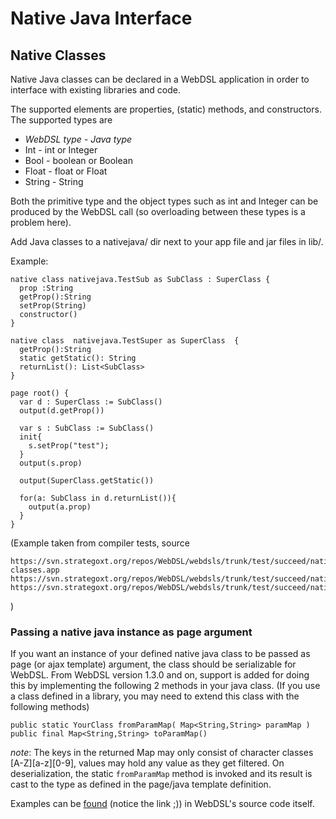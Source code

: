 # Native Java Interface

## Native Classes

Native Java classes can be declared in a WebDSL application in order to interface with existing libraries and code.

The supported elements are properties, (static) methods, and constructors. The supported types are

* *WebDSL type - Java type*
* Int - int or Integer
* Bool - boolean or Boolean
* Float - float or Float
* String - String

Both the primitive type and the object types such as int and Integer can be produced by the WebDSL call (so overloading between these types is a problem here).

Add Java classes to a nativejava/ dir next to your app file and jar files in lib/.

Example:

    native class nativejava.TestSub as SubClass : SuperClass {
      prop :String
      getProp():String
      setProp(String)
      constructor()
    }
  
    native class  nativejava.TestSuper as SuperClass  {
      getProp():String
      static getStatic(): String
      returnList(): List<SubClass>
    }

    page root() {
      var d : SuperClass := SubClass()  
      output(d.getProp())
     
      var s : SubClass := SubClass()
      init{
        s.setProp("test");
      }
      output(s.prop)
    
      output(SuperClass.getStatic())
     
      for(a: SubClass in d.returnList()){
        output(a.prop)
      } 
    }



(Example taken from compiler tests, source 

    https://svn.strategoxt.org/repos/WebDSL/webdsls/trunk/test/succeed/native-classes.app
    https://svn.strategoxt.org/repos/WebDSL/webdsls/trunk/test/succeed/nativejava/TestSub.java
    https://svn.strategoxt.org/repos/WebDSL/webdsls/trunk/test/succeed/nativejava/TestSuper.java

)

### Passing a native java instance as page argument
If you want an instance of your defined native java class to be passed as page (or ajax template) argument, the class should be serializable for WebDSL. From WebDSL version 1.3.0 and on, support is added for doing this by implementing the following 2 methods in your java class. (If you use a class defined in a library, you may need to extend this class with the following methods)

    public static YourClass fromParamMap( Map<String,String> paramMap )
    public final Map<String,String> toParamMap()

_note_: The keys in the returned Map may only consist of character classes [A-Z][a-z][0-9], values may hold any value as they get filtered. On deserialization, the static `fromParamMap` method is invoked and its result is cast to the type as defined in the page/java template definition.

Examples can be [found](https://webdsl.org/reposearch/doSearch/sl=100000&ns=WebDSL&op=AND&q=fromParamMap+toParamMap&lim=5&dff=repoPath%2CfileExt%2C&type=Entry&dfp=200%2C120%2C&pq=fromParamMap+toParamMap&allowlcn=false&/WebDSL/1) (notice the link ;)) in WebDSL's source code itself.